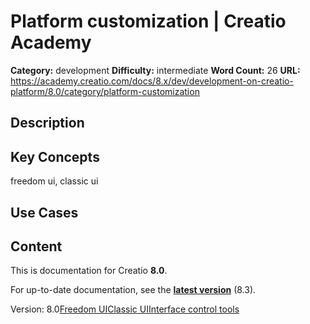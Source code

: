# Platform customization | Creatio Academy

**Category:** development **Difficulty:** intermediate **Word Count:** 26
**URL:**
https://academy.creatio.com/docs/8.x/dev/development-on-creatio-platform/8.0/category/platform-customization

## Description

## Key Concepts

freedom ui, classic ui

## Use Cases

## Content

This is documentation for Creatio **8.0**.

For up-to-date documentation, see the
**[latest version](/docs/8.x/dev/development-on-creatio-platform/category/platform-customization)**
(8.3).

Version:
8.0[Freedom UI](/docs/8.x/dev/development-on-creatio-platform/8.0/category/freedom-ui-1)[Classic UI](/docs/8.x/dev/development-on-creatio-platform/8.0/category/classic-ui-1)[Interface control tools](/docs/8.x/dev/development-on-creatio-platform/8.0/category/interface-control-tools)
